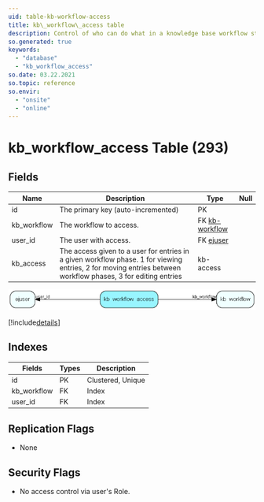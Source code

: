 ```yaml
---
uid: table-kb-workflow-access
title: kb\_workflow\_access table
description: Control of who can do what in a knowledge base workflow step
so.generated: true
keywords:
  - "database"
  - "kb_workflow_access"
so.date: 03.22.2021
so.topic: reference
so.envir:
  - "onsite"
  - "online"
---
```


# kb\_workflow\_access Table (293)

## Fields

| Name | Description | Type | Null |
|------|-------------|------|:----:|
|id|The primary key (auto-incremented)|PK| |
|kb\_workflow|The workflow to access.|FK [kb-workflow](kb-workflow.md)| |
|user\_id|The user with access.|FK [ejuser](ejuser.md)| |
|kb\_access|The access given to a user for entries in a given workflow phase. 1 for viewing entries, 2 for moving entries between workflow phases, 3 for editing entries|kb-access| |


![kb_workflow_access table relationship diagram](./media/kb_workflow_access.png)

[!include[details](./includes/kb-workflow-access.md)]

## Indexes

| Fields | Types | Description |
|--------|-------|-------------|
|id |PK |Clustered, Unique |
|kb\_workflow |FK |Index |
|user\_id |FK |Index |

## Replication Flags

* None

## Security Flags

* No access control via user's Role.

